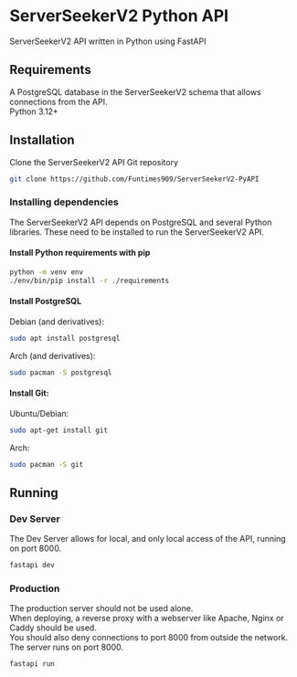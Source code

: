 # ServerSeekerV2 Python API
ServerSeekerV2 API written in Python using FastAPI

## Requirements

A PostgreSQL database in the ServerSeekerV2 schema that allows connections from the API.  
Python 3.12+

## Installation

Clone the ServerSeekerV2 API Git repository
```bash
git clone https://github.com/Funtimes909/ServerSeekerV2-PyAPI
```
### Installing dependencies
The ServerSeekerV2 API depends on PostgreSQL and several Python libraries. These need to be installed to run the ServerSeekerV2 API.
  
#### Install Python requirements with pip
```bash
python -m venv env
./env/bin/pip install -r ./requirements
```

#### Install PostgreSQL
Debian (and derivatives):

```bash
sudo apt install postgresql
```

Arch (and derivatives):

```bash
sudo pacman -S postgresql
```

#### Install Git:

Ubuntu/Debian:

```bash
sudo apt-get install git
```

Arch:

```bash
sudo pacman -S git
```

## Running

### Dev Server
The Dev Server allows for local, and only local access of the API, running on port 8000.

```bash
fastapi dev
```

### Production

The production server should not be used alone.  
When deploying, a reverse proxy with a webserver like Apache, Nginx or Caddy should be used.  
You should also deny connections to port 8000 from outside the network.  
The server runs on port 8000.  

```bash
fastapi run
```
